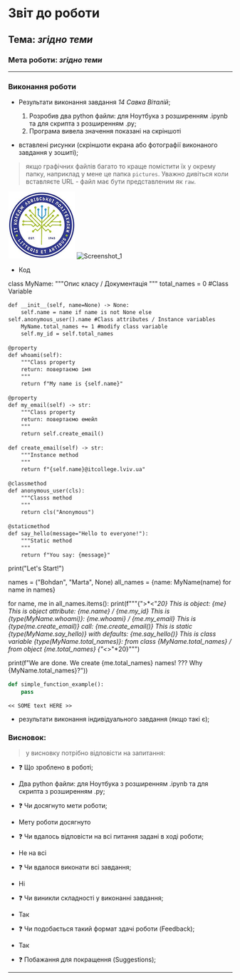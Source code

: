 # Звіт до роботи
## Тема: _згідно теми_
### Мета роботи: _згідно теми_
---
### Виконання роботи
- Результати виконання завдання *14 Савка Віталій*;
    1. Розробив два python файли: для Ноутбука з розширенням .ipynb та для скрипта з розширенням .py;
    1. Програма вивела значення показані на скріншоті 
    
- вставлені рисунки (скріншоти екрана або фотографії виконаного завдання у зошиті);
> якщо графічних файлів багато то краще помістити їх у окрему папку, наприклад у мене це папка `pictures`. Уважно дивіться коли вставляєте URL - файл має бути представленим як `raw`. 

![alt text](https://github.com/BobasB/it_college/raw/main/reports/pictures/logo-lit.jpg "ІТ Коледж")
![Screenshot_1](https://user-images.githubusercontent.com/111871895/201471024-aeb1b610-ca27-41d2-b524-30a54c9bcb21.png)

- Код

class MyName:
    """Опис класу / Документація
    """
    total_names = 0 #Class Variable

    def __init__(self, name=None) -> None:
        self.name = name if name is not None else self.anonymous_user().name #Class attributes / Instance variables
        MyName.total_names += 1 #modify class variable
        self.my_id = self.total_names

    @property
    def whoami(self): 
        """Class property
        return: повертаємо імя 
        """
        return f"My name is {self.name}"
    
    @property
    def my_email(self) -> str:
        """Class property
        return: повертаємо емейл
        """
        return self.create_email()
    
    def create_email(self) -> str:
        """Instance method
        """
        return f"{self.name}@itcollege.lviv.ua"

    @classmethod
    def anonymous_user(cls):
        """Classs method
        """
        return cls("Anonymous")
    
    @staticmethod
    def say_hello(message="Hello to everyone!"):
        """Static method
        """
        return f"You say: {message}"


print("Let's Start!")

names = ("Bohdan", "Marta", None)
all_names = {name: MyName(name) for name in names}

for name, me in all_names.items():
    print(f"""{">*<"*20}
This is object: {me} 
This is object attribute: {me.name} / {me.my_id}
This is {type(MyName.whoami)}: {me.whoami} / {me.my_email}
This is {type(me.create_email)} call: {me.create_email()}
This is static {type(MyName.say_hello)} with defaults: {me.say_hello()} 
This is class variable {type(MyName.total_names)}: from class {MyName.total_names} / from object {me.total_names}
{"<*>"*20}""")

print(f"We are done. We create {me.total_names} names! ??? Why {MyName.total_names}?"))
```python
def simple_function_example():
    pass
```
```text
<< SOME text HERE >>
```

- результати виконання індивідуального завдання (якщо такі є);

### Висновок: 
> у висновку потрібно відповісти на запитання:
- :question: Що зроблено в роботі;
- Два python файли: для Ноутбука з розширенням .ipynb та для скрипта з розширенням .py;
- :question: Чи досягнуто мети роботи;
- Мету роботи досягнуто

- :question: Чи вдалось відповісти на всі питання задані в ході роботи;
- Не на всі
- :question: Чи вдалося виконати всі завдання;
- Ні
- :question: Чи виникли складності у виконанні завдання;
- Так
- :question: Чи подобається такий формат здачі роботи (Feedback);
- Так
- :question: Побажання для покращення (Suggestions);
---
